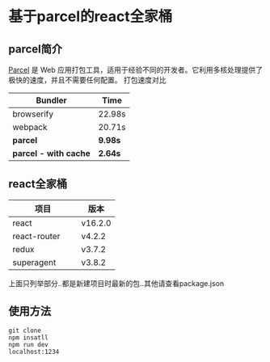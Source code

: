 # 基于parcel的react全家桶

## parcel简介
[Parcel](https://parceljs.org/) 是 Web 应用打包工具，适用于经验不同的开发者。它利用多核处理提供了极快的速度，并且不需要任何配置。
打包速度对比

| Bundler                 | Time      |
| ----------------------- | --------- |
| browserify              | 22.98s    |
| webpack                 | 20.71s    |
| **parcel**              | **9.98s** |
| **parcel - with cache** | **2.64s** |

## react全家桶
| 项目                | 版本      |
| ------------------ | --------- |
| react              | v16.2.0   |
| react-router       | v4.2.2    |
| redux              | v3.7.2    |
| superagent         | v3.8.2    |
上面只列举部分..都是新建项目时最新的包..其他请查看package.json

## 使用方法
```
git clone
npm insatll
npm run dev
localhost:1234
```
